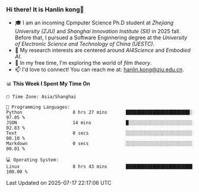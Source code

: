 ### Hi there! It is Hanlin kong👋

<!--
**MikeGoblin/MikeGoblin** is a ✨ _special_ ✨ repository because its `README.md` (this file) appears on your GitHub profile.

Here are some ideas to get you started:

- 🔭 I’m currently working on ...
- 🌱 I’m currently learning ...
- 👯 I’m looking to collaborate on ...
- 🤔 I’m looking for help with ...
- 💬 Ask me about ...
- 📫 How to reach me: ...
- 😄 Pronouns: ...
- ⚡ Fun fact: ...
-->
- 🎓 I am an incoming Cpmputer Science Ph.D student at *Zhejiang University (ZJU)* and *Shanghai Innovation Institute (SII)* in 2025 fall. Before that, I pursued a Software Enginnering degree at the *University of Electronic Science and Technology of China (UESTC)*.
- 🔭 My research interests are centered around *AI4Science* and *Embodied AI*. 
- 🌱 In my free time, I'm exploring the world of *film theory*.
- 📫 I'd love to connect! You can reach me at: [hanlin.kong@zju.edu.cn](mailto:hanlin.kong@zju.edu.cn).

<!--START_SECTION:waka-->
📊 **This Week I Spent My Time On** 

```text
🕑︎ Time Zone: Asia/Shanghai

💬 Programming Languages: 
Python                   8 hrs 27 mins       ████████████████████████░   97.05 % 
JSON                     14 mins             █░░░░░░░░░░░░░░░░░░░░░░░░   02.83 % 
Text                     0 secs              ░░░░░░░░░░░░░░░░░░░░░░░░░   00.10 % 
Markdown                 0 secs              ░░░░░░░░░░░░░░░░░░░░░░░░░   00.01 % 

💻 Operating System: 
Linux                    8 hrs 43 mins       █████████████████████████   100.00 % 
```


 Last Updated on 2025-07-17 22:17:06 UTC
<!--END_SECTION:waka-->

